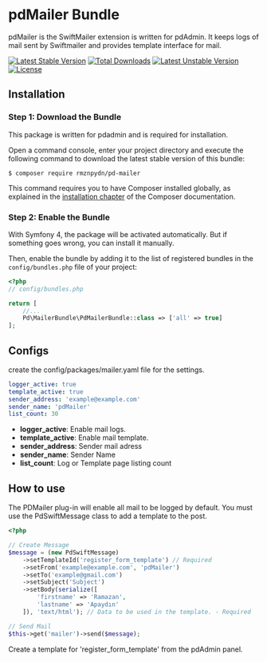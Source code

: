 # pdMailer Bundle
pdMailer is the SwiftMailer extension is written for pdAdmin. It keeps logs of mail sent by Swiftmailer and provides template interface for mail.

[![Latest Stable Version](https://poser.pugx.org/rmznpydn/pd-mailer/v/stable)](https://packagist.org/packages/rmznpydn/pd-mailer)
[![Total Downloads](https://poser.pugx.org/rmznpydn/pd-mailer/downloads)](https://packagist.org/packages/rmznpydn/pd-mailer)
[![Latest Unstable Version](https://poser.pugx.org/rmznpydn/pd-mailer/v/unstable)](https://packagist.org/packages/rmznpydn/pd-mailer)
[![License](https://poser.pugx.org/rmznpydn/pd-mailer/license)](https://packagist.org/packages/rmznpydn/pd-mailer)

Installation
---

### Step 1: Download the Bundle

This package is written for pdadmin and is required for installation.

Open a command console, enter your project directory and execute the
following command to download the latest stable version of this bundle:

```console
$ composer require rmznpydn/pd-mailer
```

This command requires you to have Composer installed globally, as explained
in the [installation chapter](https://getcomposer.org/doc/00-intro.md)
of the Composer documentation.

### Step 2: Enable the Bundle

With Symfony 4, the package will be activated automatically. But if something goes wrong, you can install it manually.

Then, enable the bundle by adding it to the list of registered bundles
in the `config/bundles.php` file of your project:

```php
<?php
// config/bundles.php

return [
    //...
    Pd\MailerBundle\PdMailerBundle::class => ['all' => true]
];
```

Configs
---
create the config/packages/mailer.yaml file for the settings.
```yaml
logger_active: true
template_active: true
sender_address: 'example@example.com'
sender_name: 'pdMailer'
list_count: 30
```
* __logger_active__: Enable mail logs.
* __template_active__: Enable mail template.
* __sender_address__: Sender mail adress
* __sender_name__: Sender Name
* __list_count__: Log or Template page listing count

How to use
---
The PDMailer plug-in will enable all mail to be logged by default. You must use the PdSwiftMessage class to add a template to the post.
```php
<?php

// Create Message
$message = (new PdSwiftMessage)
    ->setTemplateId('register_form_template') // Required
    ->setFrom('example@example.com', 'pdMailer')
    ->setTo('example@gmail.com')
    ->setSubject('Subject')
    ->setBody(serialize([
        'firstname' => 'Ramazan',
        'lastname' => 'Apaydın'
    ]), 'text/html'); // Data to be used in the template. - Required

// Send Mail
$this->get('mailer')->send($message);
```
Create a template for 'register_form_template' from the pdAdmin panel.
